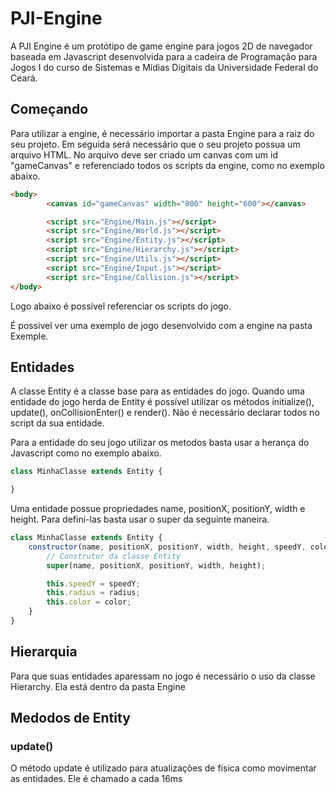# PJI-Engine
A PJI Engine é um protótipo de game engine para jogos 2D de navegador baseada em Javascript desenvolvida para a cadeira de Programação para Jogos I do curso de Sistemas e Mídias Digitais da Universidade Federal do Ceará.

## Começando
Para utilizar a engine, é necessário importar a pasta Engine para a raiz do seu projeto. Em seguida será necessário que o seu projeto possua um arquivo HTML. No arquivo deve ser criado um canvas com um id "gameCanvas" e referenciado todos os scripts da engine, como no exemplo abaixo.

```html
<body>
        <canvas id="gameCanvas" width="800" height="600"></canvas>

        <script src="Engine/Main.js"></script>
        <script src="Engine/World.js"></script>
        <script src="Engine/Entity.js"></script>
        <script src="Engine/Hierarchy.js"></script>
        <script src="Engine/Utils.js"></script>
        <script src="Engine/Input.js"></script>
        <script src="Engine/Collision.js"></script>
</body>
```
Logo abaixo é possível referenciar os scripts do jogo.

É possivel ver uma exemplo de jogo desenvolvido com a engine na pasta Exemple.

## Entidades
A classe Entity é a classe base para as entidades do jogo. Quando uma entidade do jogo herda de Entity é possível utilizar os métodos initialize(), update(), onCollisionEnter() e render(). Não é necessário declarar todos no script da sua entidade.

Para a entidade do seu jogo utilizar os metodos basta usar a herança do Javascript como no exemplo abaixo.

```javascript
class MinhaClasse extends Entity {

}
```

Uma entidade possue propriedades name, positionX, positionY, width e height. Para defini-las basta usar o super da seguinte maneira.

```javascript
class MinhaClasse extends Entity {
    constructor(name, positionX, positionY, width, height, speedY, color, isPlayable) {
        // Construtor da classe Entity
        super(name, positionX, positionY, width, height);

		this.speedY = speedY;
		this.radius = radius;
		this.color = color;
	}
}
```

## Hierarquia
Para que suas entidades aparessam no jogo é necessário o uso da classe Hierarchy. Ela está dentro da pasta Engine 

## Medodos de Entity

### update()
O método update é utilizado para atualizações de física como movimentar as entidades. Ele é chamado a cada 16ms

 

